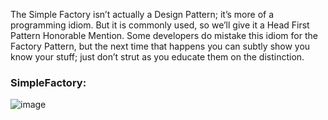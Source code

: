 The Simple Factory isn’t actually a Design Pattern; it’s more of a programming idiom. But it is commonly used, so we’ll give it a Head First Pattern Honorable Mention. Some developers do mistake this idiom for the Factory Pattern, but the next time that happens you can subtly show you know your stuff; just don’t strut as you educate them on the distinction.

### SimpleFactory:
![image](https://github.com/user-attachments/assets/b880fbb6-6a31-44a6-b8b1-6a8d525752d1)
